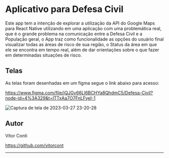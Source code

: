 # Aplicativo para Defesa Civil

Este app tem a intenção de explorar a utilização da API do Google Maps para React Native utilizando em uma aplicação com uma problemática real, que é o grande problema na comunicação entre a Defesa Civil e a População geral, o App traz como funcionalidade as opções do usuário final visualizar todas as áreas de risco de sua região, o Status da área em que ele se encontra em tempo real, além de dar orientações sobre o que fazer em determinadas situações de risco.

## Telas

As telas foram desenhadas em um figma segue o link abaixo para acesso:

https://www.figma.com/file/jQJGv66Ll6BCHYa8QhdmC5/Defesa-Civil?node-id=4%3A329&t=lTTxAa7O7FnLFyeI-1

![Captura de tela de 2023-03-27 23-20-28](https://user-images.githubusercontent.com/69795902/228110730-31b69203-03a0-43fd-8416-1480145c7d6d.png)

## Autor

Vítor Conti

https://github.com/vitorcont

---
